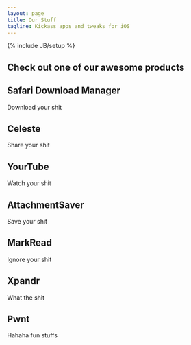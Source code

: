 ```yaml
---
layout: page
title: Our Stuff
tagline: Kickass apps and tweaks for iOS
---
```

{% include JB/setup %}

## Check out one of our awesome products
  
<div class="row">
  <div class="span4"><div class="well product">
    <h2>Safari Download Manager</h2>
    <p>Download your shit</p>
  </div></div>
  <div class="span4"><div class="well product">
    <h2>Celeste</h2>
    <p>Share your shit</p>
  </div></div>
  <div class="span4"><div class="well product">
    <h2>YourTube</h2>
    <p>Watch your shit</p>
  </div></div>
  <div class="span4"><div class="well product">
    <h2>AttachmentSaver</h2>
    <p>Save your shit</p>
  </div></div>
  <div class="span4"><div class="well product">
    <h2>MarkRead</h2>
    <p>Ignore your shit</p>
  </div></div>  
  <div class="span4"><div class="well product">
    <h2>Xpandr</h2>
    <p>What the shit</p>
  </div></div>
</div>  


## Pwnt

Hahaha fun stuffs

